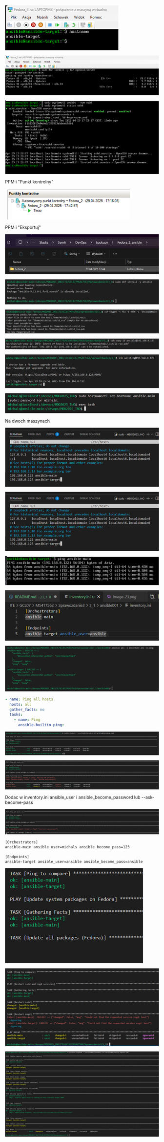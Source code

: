 ![alt text](image.png)

![alt text](image-1.png)

![alt text](image-2.png)

PPM i "Punkt kontrolny"

![alt text](image-3.png)

PPM i "Eksportuj"

![alt text](image-4.png)

![alt text](image-14.png)

![alt text](image-15.png)

![alt text](image-16.png)

![alt text](image-17.png)

![alt text](image-9.png)

Na dwoch maszynach

![alt text](image-10.png)

![alt text](image-11.png)

![alt text](image-12.png)

![alt text](image-19.png)

![alt text](image-18.png)

```yaml
- name: Ping all hosts
  hosts: all
  gather_facts: no
  tasks:
    - name: Ping
      ansible.builtin.ping:
```

![alt text](image-20.png)

![alt text](image-21.png)

Dodac w inventory.ini ansible_user i ansible_become_password
lub
--ask-become-pass

![alt text](image-22.png)

```
[Orchestrators]
ansible-main ansible_user=michals ansible_become_pass=123

[Endpoints]
ansible-target ansible_user=ansible ansible_become_pass=ansible
```
![alt text](image-24.png)

![alt text](image-25.png)

![alt text](image-26.png)